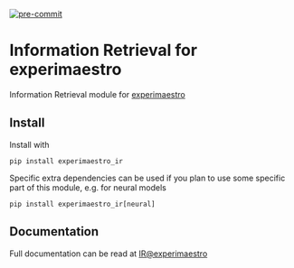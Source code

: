 [![pre-commit](https://img.shields.io/badge/pre--commit-enabled-brightgreen?logo=pre-commit&logoColor=white)](https://github.com/pre-commit/pre-commit)

# Information Retrieval for experimaestro


Information Retrieval module for [experimaestro](https://experimaestro.github.io/)

## Install

Install with

```
pip install experimaestro_ir
```

Specific extra dependencies can be used if you plan to use some
specific part of this module, e.g. for neural models

```
pip install experimaestro_ir[neural]
```

## Documentation

Full documentation can be read at [IR@experimaestro](https://experimaestro-ir.github.io)
